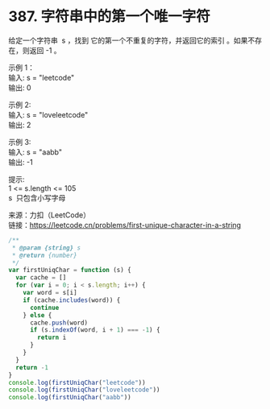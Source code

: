 # 387. 字符串中的第一个唯一字符

给定一个字符串  s ，找到 它的第一个不重复的字符，并返回它的索引 。如果不存在，则返回 -1 。

示例 1：  
输入: s = "leetcode"  
输出: 0

示例 2:  
输入: s = "loveleetcode"  
输出: 2

示例 3:  
输入: s = "aabb"  
输出: -1

提示:  
1 <= s.length <= 105  
s  只包含小写字母

来源：力扣（LeetCode）  
链接：https://leetcode.cn/problems/first-unique-character-in-a-string

```javascript
/**
 * @param {string} s
 * @return {number}
 */
var firstUniqChar = function (s) {
  var cache = []
  for (var i = 0; i < s.length; i++) {
    var word = s[i]
    if (cache.includes(word)) {
      continue
    } else {
      cache.push(word)
      if (s.indexOf(word, i + 1) === -1) {
        return i
      }
    }
  }
  return -1
}
console.log(firstUniqChar("leetcode"))
console.log(firstUniqChar("loveleetcode"))
console.log(firstUniqChar("aabb"))
```

